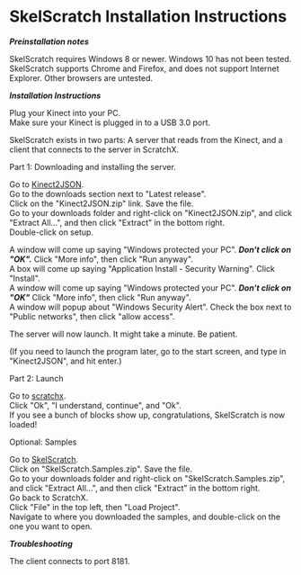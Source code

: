 # SkelScratch Installation Instructions

***Preinstallation notes***

SkelScratch requires Windows 8 or newer. Windows 10 has not been tested.  
SkelScratch supports Chrome and Firefox, and does not support Internet Explorer. Other browsers are untested.

***Installation Instructions***

Plug your Kinect into your PC.  
Make sure your Kinect is plugged in to a USB 3.0 port.

SkelScratch exists in two parts: A server that reads from the Kinect, and a client that connects to the server in ScratchX.

Part 1: Downloading and installing the server.

Go to <a href="https://github.com/visor841/Kinect2JSON/releases" target="_blank">Kinect2JSON</a>.  
Go to the downloads section next to "Latest release".  
Click on the "Kinect2JSON.zip" link. Save the file.  
Go to your downloads folder and right-click on "Kinect2JSON.zip", and click "Extract All...", and then click "Extract" in the bottom right.  
Double-click on setup.

A window will come up saying "Windows protected your PC". ***Don't click on "OK".*** Click "More info", then click "Run anyway".  
A box will come up saying "Application Install - Security Warning". Click "Install".  
A window will come up saying "Windows protected your PC". ***Don't click on "OK"*** Click "More info", then click "Run anyway".  
A window will popup about "Windows Security Alert". Check the box next to "Public networks", then click "allow access".

The server will now launch.  It might take a minute. Be patient.

(If you need to launch the program later, go to the start screen, and type in "Kinect2JSON", and hit enter.)

Part 2: Launch

Go to <a href="http://www.scratchx.org/?url=http://visor841.github.io/SkelScratch/SkelScratch.js#scratch" target="_blank">scratchx</a>.   
Click "Ok", "I understand, continue", and "Ok".  
If you see a bunch of blocks show up, congratulations, SkelScratch is now loaded!

Optional: Samples

Go to <a href="https://github.com/visor841/SkelScratch/releases" target="_blank">SkelScratch</a>.  
Click on "SkelScratch.Samples.zip". Save the file.  
Go to your downloads folder and right-click on "SkelScratch.Samples.zip", and click "Extract All...", and then click "Extract" in the bottom right.  
Go back to ScratchX.  
Click "File" in the top left, then "Load Project".  
Navigate to where you downloaded the samples, and double-click on the one you want to open.

***Troubleshooting***

The client connects to port 8181.